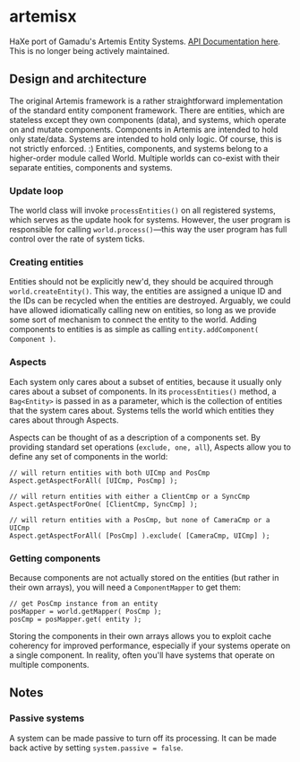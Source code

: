 artemisx
========

HaXe port of Gamadu's Artemis Entity Systems. [API Documentation here](http://davidyu.github.io/artemisx/doc). This is no longer being actively maintained.

## Design and  architecture

The original Artemis framework is a rather straightforward implementation of the standard entity component framework. There are entities, which are stateless except they own components (data), and systems, which operate on and mutate components. Components in Artemis are intended to hold only state/data. Systems are intended to hold only logic. Of course, this is not strictly enforced. :) Entities, components, and systems belong to a higher-order module called World. Multiple worlds can co-exist with their separate entities, components and systems.

### Update loop

The world class will invoke `processEntities()` on all registered systems, which serves as the update hook for systems. However, the user program is responsible for calling `world.process()`—this way the user program has full control over the rate of system ticks.

### Creating entities

Entities should not be explicitly new'd, they should be acquired through `world.createEntity()`. This way, the entities are assigned a unique ID and the IDs can be recycled when the entities are destroyed. Arguably, we could have allowed idiomatically calling new on entities, so long as we provide some sort of mechanism to connect the entity to the world. Adding components to entities is as simple as calling `entity.addComponent( Component )`.

### Aspects

Each system only cares about a subset of entities, because it usually only cares about a subset of components. In its `processEntities()` method, a `Bag<Entity>` is passed in as a parameter, which is the collection of entities that the system cares about. Systems tells the world which entities they cares about through Aspects.

Aspects can be thought of as a description of a components set. By providing standard set operations (`exclude, one, all`), Aspects allow you to define any set of components in the world:

```
// will return entities with both UICmp and PosCmp
Aspect.getAspectForAll( [UICmp, PosCmp] ); 

// will return entities with either a ClientCmp or a SyncCmp
Aspect.getAspectForOne( [ClientCmp, SyncCmp] );

// will return entities with a PosCmp, but none of CameraCmp or a UICmp
Aspect.getAspectForAll( [PosCmp] ).exclude( [CameraCmp, UICmp] );
```

### Getting components

Because components are not actually stored on the entities (but rather in their own arrays), you will need a `ComponentMapper` to get them:

```
// get PosCmp instance from an entity
posMapper = world.getMapper( PosCmp );
posCmp = posMapper.get( entity );
```

Storing the components in their own arrays allows you to exploit cache coherency for improved performance, especially if your systems operate on a single component. In reality, often you'll have systems that operate on multiple components.

## Notes

### Passive systems

A system can be made passive to turn off its processing. It can be made back active by setting `system.passive = false`.



